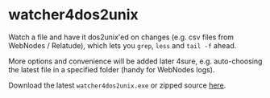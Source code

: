 # watcher4dos2unix
Watch a file and have it dos2unix'ed on changes (e.g. csv files from WebNodes / Relatude), which lets you `grep`, `less` and `tail -f` ahead. 

More options and convenience will be added later 4sure, e.g. auto-choosing the latest file in a specified folder (handy for WebNodes logs). 

Download the latest `watcher4dos2unix.exe` or zipped source [here](https://github.com/Rodge/watcher4dos2unix/releases/latest).
